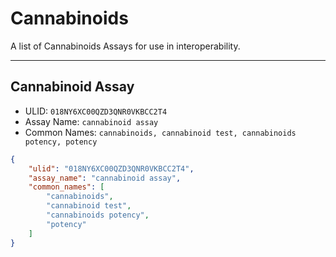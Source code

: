 # Cannabinoids
A list of Cannabinoids Assays for use in interoperability.

----------------------------------------

## Cannabinoid Assay

* ULID: `018NY6XC00QZD3QNR0VKBCC2T4`
* Assay Name: `cannabinoid assay`
* Common Names: `cannabinoids, cannabinoid test, cannabinoids potency, potency`
```json
{
    "ulid": "018NY6XC00QZD3QNR0VKBCC2T4",
    "assay_name": "cannabinoid assay",
    "common_names": [
        "cannabinoids",
        "cannabinoid test",
        "cannabinoids potency",
        "potency"
    ]
}
```

